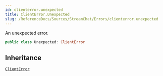 ```yaml
---
id: clienterror.unexpected 
title: ClientError.Unexpected
slug: /ReferenceDocs/Sources/StreamChat/Errors/clienterror.unexpected
---
```


An unexpected error.

``` swift
public class Unexpected: ClientError 
```

## Inheritance

[`ClientError`](ClientError)
